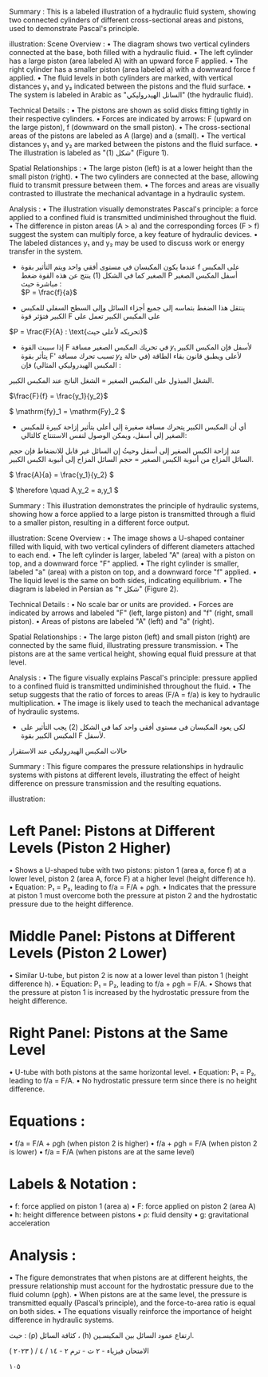 Summary : This is a labeled illustration of a hydraulic fluid system, showing two connected cylinders of different cross-sectional areas and pistons, used to demonstrate Pascal's principle.

illustration:
Scene Overview :
  • The diagram shows two vertical cylinders connected at the base, both filled with a hydraulic fluid.
  • The left cylinder has a large piston (area labeled A) with an upward force F applied.
  • The right cylinder has a smaller piston (area labeled a) with a downward force f applied.
  • The fluid levels in both cylinders are marked, with vertical distances y₁ and y₂ indicated between the pistons and the fluid surface.
  • The system is labeled in Arabic as "السانل الهيدروليكي" (the hydraulic fluid).

Technical Details :
  • The pistons are shown as solid disks fitting tightly in their respective cylinders.
  • Forces are indicated by arrows: F (upward on the large piston), f (downward on the small piston).
  • The cross-sectional areas of the pistons are labeled as A (large) and a (small).
  • The vertical distances y₁ and y₂ are marked between the pistons and the fluid surface.
  • The illustration is labeled as "شكل (1)" (Figure 1).

Spatial Relationships :
  • The large piston (left) is at a lower height than the small piston (right).
  • The two cylinders are connected at the base, allowing fluid to transmit pressure between them.
  • The forces and areas are visually contrasted to illustrate the mechanical advantage in a hydraulic system.

Analysis :
  • The illustration visually demonstrates Pascal's principle: a force applied to a confined fluid is transmitted undiminished throughout the fluid.
  • The difference in piston areas (A > a) and the corresponding forces (F > f) suggest the system can multiply force, a key feature of hydraulic devices.
  • The labeled distances y₁ and y₂ may be used to discuss work or energy transfer in the system. <!-- figure, from page 0 (l=0.064,t=0.061,r=0.415,b=0.252), with ID 75af64d1-4c5d-4e9f-ade5-7c0d174d791c -->

- عندما يكون المكبسان في مستوى أفقي واحد ويتم التأثير بقوة f على المكبس الصغير كما في الشكل (1) ينتج عن هذه القوة ضغط P أسفل المكبس الصغير مباشرة حيث :  
$P = \frac{f}{a}$ <!-- text, from page 0 (l=0.333,t=0.096,r=0.956,b=0.176), with ID 0e7ef8ad-04f9-454d-9da5-ebdf45bd8eee -->

- ينتقل هذا الضغط بتماسه إلى جميع أجزاء السائل وإلى السطح السفلى للمكبس الكبير فتؤثر قوة F على المكبس الكبير تعمل على <!-- text, from page 0 (l=0.334,t=0.179,r=0.872,b=0.229), with ID 90ebbb04-9b86-409b-90d1-e71e1f4203e4 -->

$P = \frac{F}{A} : \text{تحريكه لأعلى حيث}$ <!-- text, from page 0 (l=0.624,t=0.232,r=0.861,b=0.262), with ID 68389db2-fccf-4608-916b-d0707f609df6 -->

- إذا سببت القوة F في تحريك المكبس الصغير مسافة 𝑦₁ لأسفل فإن المكبس الكبير يتأثر بقوة F' تسبب تحرك مسافة 𝑦₂ لأعلى ويطبق قانون بقاء الطاقة (في حالة المكبس الهيدروليكي المثالي) فإن :

الشغل المبذول على المكبس الصغير = الشغل الناتج عند المكبس الكبير. <!-- text, from page 0 (l=0.066,t=0.265,r=0.871,b=0.336), with ID 5e29ee31-001a-425e-a4ab-28868fcf37c3 -->

$\frac{F}{f} = \frac{y_1}{y_2}$ <!-- text, from page 0 (l=0.630,t=0.340,r=0.770,b=0.391), with ID a25a151a-5a1f-4d53-833c-f75355c10965 -->

$ \mathrm{fy}_1 = \mathrm{Fy}_2 $ <!-- text, from page 0 (l=0.314,t=0.338,r=0.465,b=0.392), with ID 77ecde67-fc3f-43de-91b4-3ef6821505d8 -->

- أي أن المكبس الكبير يتحرك مسافة صغيرة إلى أعلى بتأثير إزاحة كبيرة للمكبس الصغير إلى أسفل، ويمكن الوصول لنفس الاستنتاج كالتالي: <!-- text, from page 0 (l=0.063,t=0.391,r=0.874,b=0.440), with ID 00e4782c-e237-4983-b472-0fb9219b9737 -->

عند إزاحة الكبس الصغير إلى أسفل وحيثُ إن السائل غير قابل للانضغاط فإن حجم السائل المزاح من أنبوبة الكبس الصغير = حجم السائل المزاح إلى أنبوبة الكبس الكبير. <!-- text, from page 0 (l=0.065,t=0.440,r=0.862,b=0.487), with ID d0a8f107-21e3-474c-a6c9-4d4be8b72cf6 -->

$ \frac{A}{a} = \frac{y_1}{y_2} $ <!-- text, from page 0 (l=0.631,t=0.489,r=0.772,b=0.544), with ID 2fb2c893-8d71-4cd7-aaee-4c8e7d71e545 -->

$ \therefore \quad A\,y_2 = a\,y_1 $ <!-- text, from page 0 (l=0.319,t=0.489,r=0.489,b=0.543), with ID d5412553-ccaa-49d9-823e-1e2094e4a3ea -->

Summary : This illustration demonstrates the principle of hydraulic systems, showing how a force applied to a large piston is transmitted through a fluid to a smaller piston, resulting in a different force output.

illustration:
Scene Overview :
  • The image shows a U-shaped container filled with liquid, with two vertical cylinders of different diameters attached to each end.
  • The left cylinder is larger, labeled "A" (area) with a piston on top, and a downward force "F" applied.
  • The right cylinder is smaller, labeled "a" (area) with a piston on top, and a downward force "f" applied.
  • The liquid level is the same on both sides, indicating equilibrium.
  • The diagram is labeled in Persian as "شکل ۲" (Figure 2).

Technical Details :
  • No scale bar or units are provided.
  • Forces are indicated by arrows and labeled "F" (left, large piston) and "f" (right, small piston).
  • Areas of pistons are labeled "A" (left) and "a" (right).

Spatial Relationships :
  • The large piston (left) and small piston (right) are connected by the same fluid, illustrating pressure transmission.
  • The pistons are at the same vertical height, showing equal fluid pressure at that level.

Analysis :
  • The figure visually explains Pascal's principle: pressure applied to a confined fluid is transmitted undiminished throughout the fluid.
  • The setup suggests that the ratio of forces to areas (F/A = f/a) is key to hydraulic multiplication.
  • The image is likely used to teach the mechanical advantage of hydraulic systems. <!-- figure, from page 0 (l=0.062,t=0.472,r=0.278,b=0.611), with ID 364ff85a-9172-4af1-aabb-475b2561be06 -->

- لكى يعود المكبسان فى مستوى أفقى واحد كما فى الشكل (2) يجب التأثير على المكبس الكبير بقوة F لأسفل. <!-- text, from page 0 (l=0.315,t=0.547,r=0.874,b=0.594), with ID 85a5b7a7-6560-4f84-bd01-4e6fcd2a79f9 -->

حالات المكبس الهيدروليكى عند الاستقرار <!-- text, from page 0 (l=0.531,t=0.608,r=0.929,b=0.647), with ID e40ec363-d3d7-498c-ad78-0f8137c830a1 -->

Summary : This figure compares the pressure relationships in hydraulic systems with pistons at different levels, illustrating the effect of height difference on pressure transmission and the resulting equations.

illustration:
# Left Panel: Pistons at Different Levels (Piston 2 Higher)
  • Shows a U-shaped tube with two pistons: piston 1 (area a, force f) at a lower level, piston 2 (area A, force F) at a higher level (height difference h).
  • Equation: P₁ = P₂, leading to f/a = F/A + ρgh.
  • Indicates that the pressure at piston 1 must overcome both the pressure at piston 2 and the hydrostatic pressure due to the height difference.

# Middle Panel: Pistons at Different Levels (Piston 2 Lower)
  • Similar U-tube, but piston 2 is now at a lower level than piston 1 (height difference h).
  • Equation: P₁ = P₂, leading to f/a + ρgh = F/A.
  • Shows that the pressure at piston 1 is increased by the hydrostatic pressure from the height difference.

# Right Panel: Pistons at the Same Level
  • U-tube with both pistons at the same horizontal level.
  • Equation: P₁ = P₂, leading to f/a = F/A.
  • No hydrostatic pressure term since there is no height difference.

# Equations :
  • f/a = F/A + ρgh (when piston 2 is higher)
  • f/a + ρgh = F/A (when piston 2 is lower)
  • f/a = F/A (when pistons are at the same level)

# Labels & Notation :
  • f: force applied on piston 1 (area a)
  • F: force applied on piston 2 (area A)
  • h: height difference between pistons
  • ρ: fluid density
  • g: gravitational acceleration

# Analysis :
  • The figure demonstrates that when pistons are at different heights, the pressure relationship must account for the hydrostatic pressure due to the fluid column (ρgh).
  • When pistons are at the same level, the pressure is transmitted equally (Pascal’s principle), and the force-to-area ratio is equal on both sides.
  • The equations visually reinforce the importance of height difference in hydraulic systems. <!-- figure, from page 0 (l=0.108,t=0.651,r=0.888,b=0.892), with ID 4f820ad9-0379-424e-a064-ccfdd4f4c682 -->

حيث : (ρ) كثافة السائل ، (h) ارتفاع عمود السائل بين المكبسـين. <!-- text, from page 0 (l=0.389,t=0.898,r=0.895,b=0.924), with ID e7f6950e-3269-4e3e-a4d8-c7beb786e188 -->

الامتحان فيزياء - ٢ ث - ترم ٢ - ١٤ / ٤ / ( ٢٠٢٣ )

١٠٥ <!-- text, from page 0 (l=0.068,t=0.932,r=0.406,b=0.964), with ID 64ff3954-cff8-4561-8398-88b597f44fdb -->